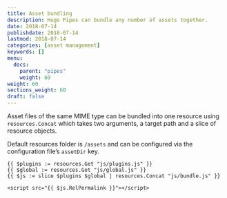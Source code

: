 ```yaml
---
title: Asset bundling
description: Hugo Pipes can bundle any number of assets together.
date: 2018-07-14
publishdate: 2018-07-14
lastmod: 2018-07-14
categories: [asset management]
keywords: []
menu:
  docs:
    parent: "pipes"
    weight: 60
weight: 60
sections_weight: 60
draft: false
---
```


Asset files of the same MIME type can be bundled into one resource using `resources.Concat` which takes two arguments, a target path and a slice of resource objects.

Default resources folder is `/assets` and can be configured via the configuration file’s `assetDir` key.

```go-html-template
{{ $plugins := resources.Get "js/plugins.js" }}
{{ $global := resources.Get "js/global.js" }}
{{ $js := slice $plugins $global | resources.Concat "js/bundle.js" }}

<script src="{{ $js.RelPermalink }}"></script>
```
